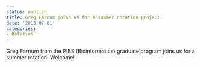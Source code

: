 ```yaml
---
status: publish
title: Greg Farnum joins us for a summer rotation project.
date: '2015-07-01'
categories:
- Rotation
---
```


Greg Farnum from the PIBS (Bioinformatics) graduate program joins us for a summer rotation. Welcome!
